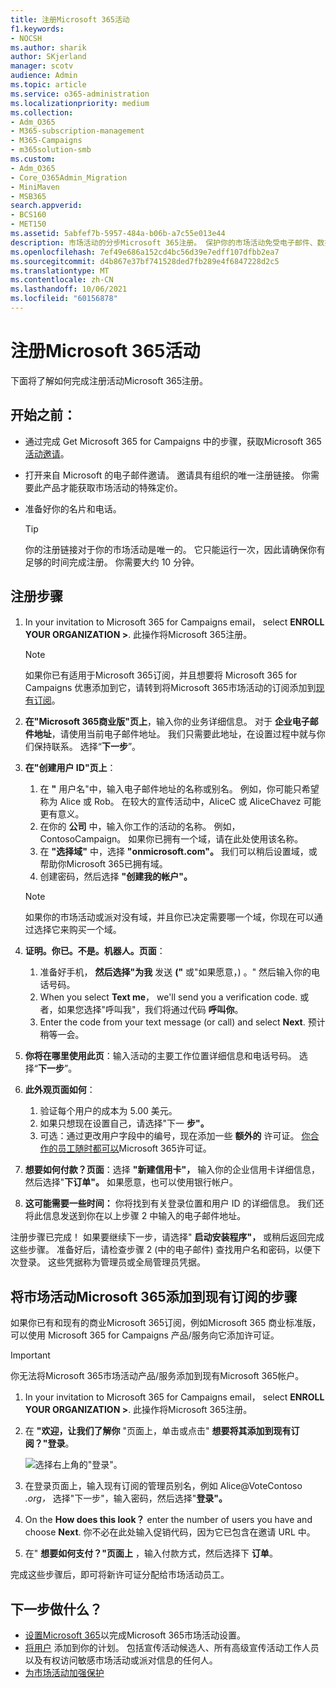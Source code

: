 ```yaml
---
title: 注册Microsoft 365活动
f1.keywords:
- NOCSH
ms.author: sharik
author: SKjerland
manager: scotv
audience: Admin
ms.topic: article
ms.service: o365-administration
ms.localizationpriority: medium
ms.collection:
- Adm_O365
- M365-subscription-management
- M365-Campaigns
- m365solution-smb
ms.custom:
- Adm_O365
- Core_O365Admin_Migration
- MiniMaven
- MSB365
search.appverid:
- BCS160
- MET150
ms.assetid: 5abfef7b-5957-484a-b06b-a7c55e013e44
description: 市场活动的分步Microsoft 365注册。 保护你的市场活动免受电子邮件、数据和通信的网络安全威胁。
ms.openlocfilehash: 7ef49e686a152cd4bc56d39e7edff107dfbb2ea7
ms.sourcegitcommit: d4b867e37bf741528ded7fb289e4f6847228d2c5
ms.translationtype: MT
ms.contentlocale: zh-CN
ms.lasthandoff: 10/06/2021
ms.locfileid: "60156878"
---
```

# <a name="sign-up-for-microsoft-365-for-campaigns"></a>注册Microsoft 365活动 

下面将了解如何完成注册活动Microsoft 365注册。

## <a name="before-you-start"></a>开始之前：

- 通过完成 Get Microsoft 365 for Campaigns 中的步骤，获取Microsoft 365[活动邀请](get-microsoft-365-campaigns.md#get-microsoft-365-for-campaigns)。
- 打开来自 Microsoft 的电子邮件邀请。 邀请具有组织的唯一注册链接。 你需要此产品才能获取市场活动的特殊定价。
- 准备好你的名片和电话。

    > [!TIP]
    > 你的注册链接对于你的市场活动是唯一的。 它只能运行一次，因此请确保你有足够的时间完成注册。 你需要大约 10 分钟。

## <a name="steps-to-sign-up"></a>注册步骤

1. In your invitation to Microsoft 365 for Campaigns email， select **ENROLL YOUR ORGANIZATION >**. 此操作将Microsoft 365注册。
    > [!NOTE]
    > 如果你已有适用于Microsoft 365订阅，并且想要将 Microsoft 365 for Campaigns 优惠添加到它，请转到将Microsoft 365市场活动的订阅添加到[现有订阅](#steps-to-add-microsoft-365-for-campaigns-to-an-existing-subscription)。
1. **在"Microsoft 365商业版"页上**，输入你的业务详细信息。 对于 **企业电子邮件地址**，请使用当前电子邮件地址。 我们只需要此地址，在设置过程中就与你们保持联系。 选择“**下一步**”。
1. **在"创建用户 ID"页上**：
    1. 在 **"** 用户名"中，输入电子邮件地址的名称或别名。 例如，你可能只希望称为 Alice 或 Rob。 在较大的宣传活动中，AliceC 或 AliceChavez 可能更有意义。
    2. 在你的 **公司** 中，输入你工作的活动的名称。 例如，ContosoCampaign。 如果你已拥有一个域，请在此处使用该名称。 
    3. 在 **"选择域"** 中，选择 **"onmicrosoft.com"。** 我们可以稍后设置域，或帮助你Microsoft 365已拥有域。
    4. 创建密码，然后选择 **"创建我的帐户"。**
    > [!NOTE]
    > 如果你的市场活动或派对没有域，并且你已决定需要哪一个域，你现在可以通过选择它来购买一个域。

4. **证明。你已。不是。机器人。页面**：
    1. 准备好手机， **然后选择"为我** 发送 **("** 或"如果愿意，) 。" 然后输入你的电话号码。 
    2. When you select **Text me**， we'll send you a verification code. 或者，如果您选择"呼叫我"，我们将通过代码 **呼叫你**。
    3. Enter the code from your text message (or call) and select **Next**. 预计稍等一会。 
5. **你将在哪里使用此页**：输入活动的主要工作位置详细信息和电话号码。 选择“**下一步**”。
6. **此外观页面如何**：
    1. 验证每个用户的成本为 5.00 美元。 
    2. 如果只想现在设置自己，请选择"下一 **步"。** 
    3. 可选：通过更改用户字段中的编号，现在添加一些 **额外的** 许可证。 [你合作的员工随时都可以](../admin/add-users/add-users.md?toc=%2fmicrosoft-365%2fcampaigns%2ftoc.json)Microsoft 365许可证。
7. **想要如何付款？页面**：选择 **"新建信用卡"，** 输入你的企业信用卡详细信息，然后选择"**下订单"。** 如果愿意，也可以使用银行帐户。
8. **这可能需要一些时间：** 你将找到有关登录位置和用户 ID 的详细信息。 我们还将此信息发送到你在以上步骤 2 中输入的电子邮件地址。

注册步骤已完成！ 如果要继续下一步，请选择" **启动安装程序"，** 或稍后返回完成这些步骤。 准备好后，请检查步骤 2 (中的电子邮件) 查找用户名和密码，以便下次登录。 这些凭据称为管理员或全局管理员凭据。

## <a name="steps-to-add-microsoft-365-for-campaigns-to-an-existing-subscription"></a>将市场活动Microsoft 365添加到现有订阅的步骤

如果你已有和现有的商业Microsoft 365订阅，例如Microsoft 365 商业标准版，可以使用 Microsoft 365 for Campaigns 产品/服务向它添加许可证。
> [!IMPORTANT]
> 你无法将Microsoft 365市场活动产品/服务添加到现有Microsoft 365帐户。

1. In your invitation to Microsoft 365 for Campaigns email， select **ENROLL YOUR ORGANIZATION >**. 此操作将Microsoft 365注册。
2. 在 **"欢迎，让我们了解你** "页面上，单击或点击" **想要将其添加到现有订阅？"登录**。
    
    ![选择右上角的"登录"。](../media/addtoexisting.png)
3. 在登录页面上，输入现有订阅的管理员别名，例如 Alice@VoteContoso *<span></span> .org，* 选择"下一步"，输入密码，然后选择"**登录"。**
4. On the **How does this look？** enter the number of users you have and choose **Next**. 你不必在此处输入促销代码，因为它已包含在邀请 URL 中。
5. 在" **想要如何支付？"页面上** ，输入付款方式，然后选择下 **订单**。

完成这些步骤后，即可将新许可证分配给市场活动员工。 [](../admin/manage/assign-licenses-to-users.md)

## <a name="whats-next"></a>下一步做什么？

- [设置Microsoft 365](../business/set-up.md?toc=/microsoft-365/campaigns/toc.json)以完成Microsoft 365市场活动设置。
- [将用户](../admin/add-users/add-users.md?toc=%2fmicrosoft-365%2fcampaigns%2ftoc.json) 添加到你的计划。 包括宣传活动候选人、所有高级宣传活动工作人员以及有权访问敏感市场活动或派对信息的任何人。
- [为市场活动加强保护](m365-campaigns-security-overview.md)
